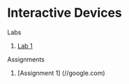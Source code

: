 # Interactive Devices
Labs

1. [Lab 1](//google.com)

Assignments

1. [Assignment 1] (//google.com)
